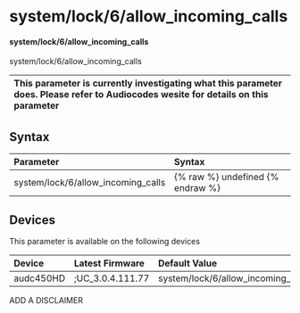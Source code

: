 ﻿---
description: system/lock/6/allow_incoming_calls
search: false
---

# system/lock/6/allow_incoming_calls

#### system/lock/6/allow_incoming_calls

system/lock/6/allow_incoming_calls


| This parameter is currently investigating what this parameter does. Please refer to Audiocodes wesite for details on this parameter | 
| :--- |

## Syntax
| Parameter | Syntax |
| :--- | :--- |
|system/lock/6/allow_incoming_calls | {% raw %} undefined {% endraw %}|

## Devices
This parameter is available on the following devices

| Device | Latest Firmware | Default Value |
|:---|:---|:---|
| audc450HD | ;UC_3.0.4.111.77 | system/lock/6/allow_incoming_calls=0 

ADD A DISCLAIMER
